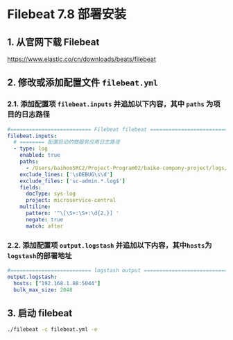 # Filebeat 7.8 部署安装

## 1. 从官网下载 Filebeat

https://www.elastic.co/cn/downloads/beats/filebeat

## 2. 修改或添加配置文件 `filebeat.yml`

### 2.1. 添加配置项 `filebeat.inputs` 并追加以下内容，其中 `paths` 为项目的日志路径

```yml
#========================== Filebeat filebeat ==============================
filebeat.inputs:
  # ======== 配置启动的微服务应用日志路径
  - type: log
    enabled: true
    paths:
      - /Users/baihooSRC2/Project-Program02/baike-company-project/logs/application/*/*.log
    exclude_lines: ['\sDEBUG\s\d']
    exclude_files: ['sc-admin.*.log$']
    fields:
      docType: sys-log
      project: microservice-central
    multiline:
      pattern: '^\[\S+:\S+:\d{2,}] '
      negate: true
      match: after
```

### 2.2. 添加配置项 `output.logstash` 并追加以下内容，其中`hosts`为`logstash`的部署地址

```yml
#========================== logstash output ===============================
output.logstash:
  hosts: ["192.168.1.88:5044"]
  bulk_max_size: 2048
```

## 3. 启动 filebeat

```bash
./filebeat -c filebeat.yml -e
```

